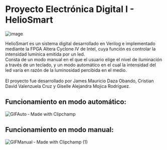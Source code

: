 # Proyecto Electrónica Digital I - HelioSmart
![image](https://user-images.githubusercontent.com/60418323/131223978-913bebaf-6512-4ddb-9e12-d9dcad900199.png)<br />

HelioSmart es un sistema digital desarrollado en Verilog e implementado mediante la FPGA Altera Cyclone IV de Intel, cuya función es controlar la intensidad lumínica emitida por un led.<br />
Consta de un modo manual en el que el usuario elige el nivel de iluminación a través de un teclado, y un modo automático en el cual la intensidad del led varía en razón de la luminosidad percibida en el medio.<br /><br />
El proyecto fue desarrollado por James Mauricio Daza Obando, Cristian David Valenzuela Cruz y Giselle Alejandra Mojica Rodríguez.<br />
## Funcionamiento en modo automático:<br />
![GIFAuto ‐ Made with Clipchamp](https://user-images.githubusercontent.com/60418323/131251132-2097b6d7-62b6-4054-9ec4-e9399abf7b21.gif)<br />
## Funcionamiento en modo manual:<br />
![GIFManual ‐ Made with Clipchamp (1)](https://user-images.githubusercontent.com/60418323/131255724-96cebfd7-1c1b-44c5-a2dd-10210666c33a.gif)

